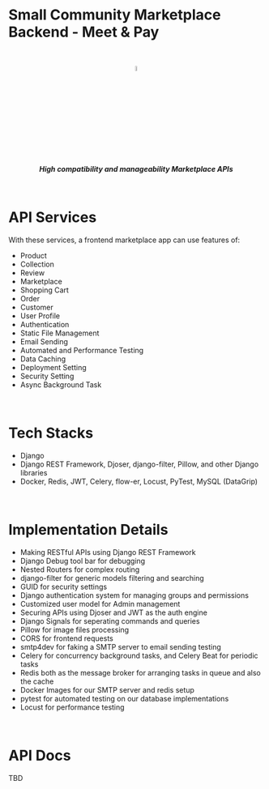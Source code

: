 # Small Community Marketplace Backend - Meet & Pay

<br>

<p align="center"><img src="https://media.giphy.com/media/hvRJCLFzcasrR4ia7z/giphy.gif" width="5%"><br><em><b>High compatibility and manageability Marketplace APIs</b></em></p>

<br>

# API Services
With these services, a frontend marketplace app can use features of:
* Product
* Collection
* Review
* Marketplace
* Shopping Cart
* Order
* Customer
* User Profile
* Authentication
* Static File Management
* Email Sending
* Automated and Performance Testing
* Data Caching
* Deployment Setting
* Security Setting
* Async Background Task

<br>

# Tech Stacks
- Django
- Django REST Framework, Djoser, django-filter, Pillow, and other Django libraries
- Docker, Redis, JWT, Celery, flow-er, Locust, PyTest, MySQL (DataGrip)

<br>

# Implementation Details

* Making RESTful APIs using Django REST Framework
* Django Debug tool bar for debugging
* Nested Routers for complex routing
* django-filter for generic models filtering and searching
* GUID for security settings
* Django authentication system for managing groups and permissions
* Customized user model for Admin management
* Securing APIs using Djoser and JWT as the auth engine
* Django Signals for seperating commands and queries
* Pillow for image files processing
* CORS for frontend requests
* smtp4dev for faking a SMTP server to email sending testing
* Celery for concurrency background tasks, and Celery Beat for periodic tasks
* Redis both as the message broker for arranging tasks in queue and also the cache
* Docker Images for our SMTP server and redis setup
* pytest for automated testing on our database implementations
* Locust for performance testing

<br>

# API Docs
TBD
